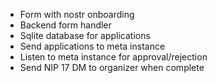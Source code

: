 - Form with nostr onboarding
- Backend form handler
- Sqlite database for applications
- Send applications to meta instance
- Listen to meta instance for approval/rejection
- Send NIP 17 DM to organizer when complete

